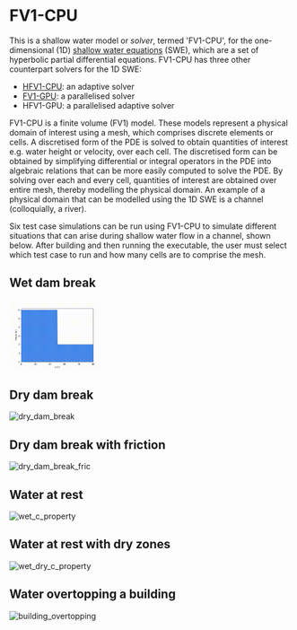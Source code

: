 # FV1-CPU

This is a shallow water model or *solver*, termed 'FV1-CPU', for the one-dimensional (1D) [shallow water equations](https://en.wikipedia.org/wiki/Shallow_water_equations) (SWE), which are a set of hyperbolic partial differential equations. FV1-CPU has three other counterpart solvers for the 1D SWE:

* [HFV1-CPU](github.com/al0vya/HFV1_cpp): an adaptive solver
* [FV1-GPU](github.com/al0vya/FV1_GPU): a parallelised solver
* HFV1-GPU: a parallelised adaptive solver

FV1-CPU is a finite volume (FV1) model. These models represent a physical domain of interest using a mesh, which comprises discrete elements or cells. A discretised form of the PDE is solved to obtain quantities of interest e.g. water height or velocity, over each cell. The discretised form can be obtained by simplifying differential or integral operators in the PDE into algebraic relations that can be more easily computed to solve the PDE. By solving over each and every cell, quantities of interest are obtained over entire mesh, thereby modelling the physical domain. An example of a physical domain that can be modelled using the 1D SWE is a channel (colloquially, a river).

Six test case simulations can be run using FV1-CPU to simulate different situations that can arise during shallow water flow in a channel, shown below. After building and then running the executable, the user must select which test case to run and how many cells are to comprise the mesh.

## Wet dam break

<img src="https://github.com/al0vya/FV1_GPU/blob/master/FV1_GPU_1D/test_case_gifs/wet_dam_break.gif" width="33%" height="33%">

## Dry dam break

![dry_dam_break](https://github.com/al0vya/FV1_GPU/tree/master/FV1_GPU_1D/test_case_gifs/dry_dam_break.gif)

## Dry dam break with friction

![dry_dam_break_fric](https://github.com/al0vya/FV1_GPU/tree/master/FV1_GPU_1D/test_case_gifs/dry_dam_break_fric.gif)

## Water at rest

![wet_c_property](https://github.com/al0vya/FV1_GPU/tree/master/FV1_GPU_1D/test_case_gifs/wet_c_property.gif)

## Water at rest with dry zones

![wet_dry_c_property](https://github.com/al0vya/FV1_GPU/tree/master/FV1_GPU_1D/test_case_gifs/wet_dry_c_property.gif)

## Water overtopping a building

![building_overtopping](https://github.com/al0vya/FV1_GPU/tree/master/FV1_GPU_1D/test_case_gifs/building_overtopping.gif)


